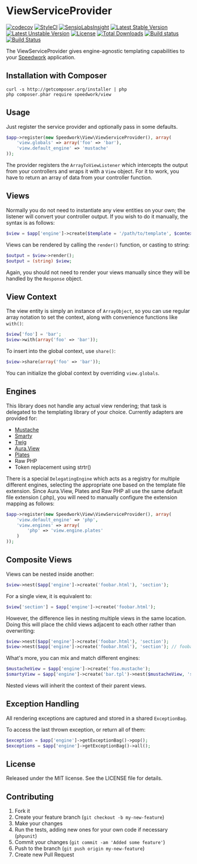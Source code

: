 ViewServiceProvider
===================
[![codecov](https://codecov.io/gh/speedwork/view/branch/master/graph/badge.svg)](https://codecov.io/gh/speedwork/view)
[![StyleCI](https://styleci.io/repos/37059354/shield)](https://styleci.io/repos/37059354)
[![SensioLabsInsight](https://insight.sensiolabs.com/projects/cedf8e49-a306-40d1-8b99-f523e4c2baa5/mini.png)](https://insight.sensiolabs.com/projects/cedf8e49-a306-40d1-8b99-f523e4c2baa5)
[![Latest Stable Version](https://poser.pugx.org/speedwork/view/v/stable)](https://packagist.org/packages/speedwork/view)
[![Latest Unstable Version](https://poser.pugx.org/speedwork/view/v/unstable)](https://packagist.org/packages/speedwork/view)
[![License](https://poser.pugx.org/speedwork/view/license)](https://packagist.org/packages/speedwork/view)
[![Total Downloads](https://poser.pugx.org/speedwork/view/downloads)](https://packagist.org/packages/speedwork/view)
[![Build status](https://ci.appveyor.com/api/projects/status/10aw52t4ga4kek27?svg=true)](https://ci.appveyor.com/project/2stech/view)
[![Build Status](https://travis-ci.org/speedwork/view.svg?branch=master)](https://travis-ci.org/speedwork/view)

The ViewServiceProvider gives engine-agnostic templating capabilities to your [Speedwork][1] application.

Installation with Composer
--------------------------

```shell
curl -s http://getcomposer.org/installer | php
php composer.phar require speedwork/view
```

Usage
-----

Just register the service provider and optionally pass in some defaults.

```php
$app->register(new Speedwork\View\ViewServiceProvider(), array(
    'view.globals' => array('foo' => 'bar'),
    'view.default_engine' => 'mustache'
));
```

The provider registers the `ArrayToViewListener` which intercepts the output from your controllers and wraps it with a `View` object. For it to work, you have to return an array of data from your controller function.

Views
-----

Normally you do not need to instantiate any view entities on your own; the listener will convert your controller output. If you wish to do it manually, the syntax is as follows:

```php
$view = $app['engine']->create($template = '/path/to/template', $context = array('foo' => 'bar'));
```

Views can be rendered by calling the `render()` function, or casting to string:

```php
$output = $view->render();
$output = (string) $view;
```

Again, you should not need to render your views manually since they will be handled by the `Response` object.

View Context
------------

The view entity is simply an instance of `ArrayObject`, so you can use regular array notation to set the context, along with convenience functions like `with()`:

```php
$view['foo'] = 'bar';
$view->with(array('foo' => 'bar'));
```

To insert into the global context, use `share()`:

```php
$view->share(array('foo' => 'bar'));
```

You can initialize the global context by overriding `view.globals`.

Engines
-------

This library does not handle any actual view rendering; that task is delegated to the templating library of your choice. Currently adapters are provided for:

* [Mustache][3]
* [Smarty][4]
* [Twig][5]
* [Aura.View][6]
* [Plates][7]
* Raw PHP
* Token replacement using strtr()

There is a special `DelegatingEngine` which acts as a registry for multiple different engines, selecting the appropriate one based on the template file extension. Since Aura.View, Plates and Raw PHP all use the same default file extension (.php), you will need to manually configure the extension mapping as follows:

```php
$app->register(new Speedwork\View\ViewServiceProvider(), array(
    'view.default_engine' => 'php',
    'view.engines' => array(
        'php' => 'view.engine.plates'
    )
));
```

Composite Views
---------------

Views can be nested inside another:

```php
$view->nest($app['engine']->create('foobar.html'), 'section');
```

For a single view, it is equivalent to:

```php
$view['section'] = $app['engine']->create('foobar.html');
```

However, the difference lies in nesting multiple views in the same location. Doing this will place the child views adjacent to each other rather than overwriting:

```php
$view->nest($app['engine']->create('foobar.html'), 'section');
$view->nest($app['engine']->create('foobar.html'), 'section'); // foobar.html is now repeated twice
```

What's more, you can mix and match different engines:

```php
$mustacheView = $app['engine']->create('foo.mustache');
$smartyView = $app['engine']->create('bar.tpl')->nest($mustacheView, 'section');
```

Nested views will inherit the context of their parent views.

Exception Handling
------------------

All rendering exceptions are captured and stored in a shared `ExceptionBag`.

To access the last thrown exception, or return all of them:

```php
$exception = $app['engine']->getExceptionBag()->pop();
$exceptions = $app['engine']->getExceptionBag()->all();
```

License
-------

Released under the MIT license. See the LICENSE file for details.

[1]: http://github.com/speedwork
[2]: http://getcomposer.org
[3]: http://mustache.github.io
[4]: http://www.smarty.net
[5]: http://twig.sensiolabs.org
[6]: http://github.com/auraphp/Aura.View
[7]: http://platesphp.com

Contributing
------------

1. Fork it
2. Create your feature branch (`git checkout -b my-new-feature`)
3. Make your changes
4. Run the tests, adding new ones for your own code if necessary (`phpunit`)
5. Commit your changes (`git commit -am 'Added some feature'`)
6. Push to the branch (`git push origin my-new-feature`)
7. Create new Pull Request
